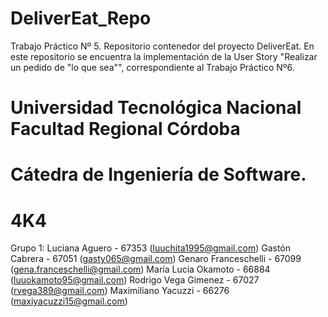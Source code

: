 # DeliverEat_Repo
Trabajo Práctico Nº 5.
Repositorio contenedor del proyecto DeliverEat.
En este repositorio se encuentra la implementación de la User Story "Realizar un pedido de "lo que sea"", correspondiente al Trabajo Práctico Nº6.
# Universidad Tecnológica Nacional Facultad Regional Córdoba
# Cátedra de Ingeniería de Software.
# 4K4 
Grupo 1: 
Luciana Aguero - 67353 (luuchita1995@gmail.com)
Gastón Cabrera - 67051 (gasty065@gmail.com)
Genaro Franceschelli - 67099 (gena.franceschelli@gmail.com)
María Lucía Okamoto - 66884 (luuokamoto95@gmail.com)
Rodrigo Vega Gimenez - 67027 (rvega389@gmail.com)
Maximiliano Yacuzzi - 66276 (maxiyacuzzi15@gmail.com)
